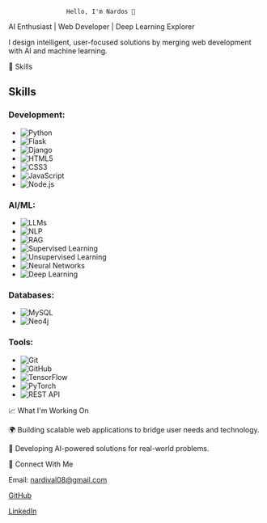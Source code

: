                     Hello, I'm Nardos 👋
AI Enthusiast | Web Developer | Deep Learning Explorer

I design intelligent, user-focused solutions by merging web development with AI and machine learning.

🔧 Skills
## Skills

### Development:
- ![Python](https://img.shields.io/badge/Python-3776AB?style=for-the-badge&logo=python&logoColor=white) 
- ![Flask](https://img.shields.io/badge/Flask-000000?style=for-the-badge&logo=flask&logoColor=white)
- ![Django](https://img.shields.io/badge/Django-092E20?style=for-the-badge&logo=django&logoColor=white)
- ![HTML5](https://img.shields.io/badge/HTML5-E34F26?style=for-the-badge&logo=html5&logoColor=white)
- ![CSS3](https://img.shields.io/badge/CSS3-1572B6?style=for-the-badge&logo=css3&logoColor=white)
- ![JavaScript](https://img.shields.io/badge/JavaScript-F7DF1E?style=for-the-badge&logo=javascript&logoColor=black)
- ![Node.js](https://img.shields.io/badge/Node.js-339933?style=for-the-badge&logo=node.js&logoColor=white)

### AI/ML:
- ![LLMs](https://img.shields.io/badge/LLMs-FF8C00?style=for-the-badge&logo=google&logoColor=white)
- ![NLP](https://img.shields.io/badge/NLP-008080?style=for-the-badge&logo=language&logoColor=white)
- ![RAG](https://img.shields.io/badge/RAG-008080?style=for-the-badge&logo=brain&logoColor=white)
- ![Supervised Learning](https://img.shields.io/badge/Supervised%20Learning-FF5733?style=for-the-badge&logo=brain&logoColor=white)
- ![Unsupervised Learning](https://img.shields.io/badge/Unsupervised%20Learning-900C3F?style=for-the-badge&logo=brain&logoColor=white)
- ![Neural Networks](https://img.shields.io/badge/Neural%20Networks-00BFFF?style=for-the-badge&logo=brain&logoColor=white)
- ![Deep Learning](https://img.shields.io/badge/Deep%20Learning-4B0082?style=for-the-badge&logo=brain&logoColor=white)

### Databases:
- ![MySQL](https://img.shields.io/badge/MySQL-00758F?style=for-the-badge&logo=mysql&logoColor=white)
- ![Neo4j](https://img.shields.io/badge/Neo4j-3C873A?style=for-the-badge&logo=neo4j&logoColor=white)

### Tools:
- ![Git](https://img.shields.io/badge/Git-F1502F?style=for-the-badge&logo=git&logoColor=white)
- ![GitHub](https://img.shields.io/badge/GitHub-181717?style=for-the-badge&logo=github&logoColor=white)
- ![TensorFlow](https://img.shields.io/badge/TensorFlow-FF6F00?style=for-the-badge&logo=tensorflow&logoColor=white)
- ![PyTorch](https://img.shields.io/badge/PyTorch-EE4C2C?style=for-the-badge&logo=pytorch&logoColor=white)
- ![REST API](https://img.shields.io/badge/REST%20API-00A4A6?style=for-the-badge&logo=api&logoColor=white)



📈 What I'm Working On

🌍 Building scalable web applications to bridge user needs and technology.

🤖 Developing AI-powered solutions for real-world problems.

📢 Connect With Me

Email: nardival08@gmail.com

   [GitHub](https://github.com/Nardos-serkalem)

   [LinkedIn](https://www.linkedin.com/in/nardi21)






  
                           



